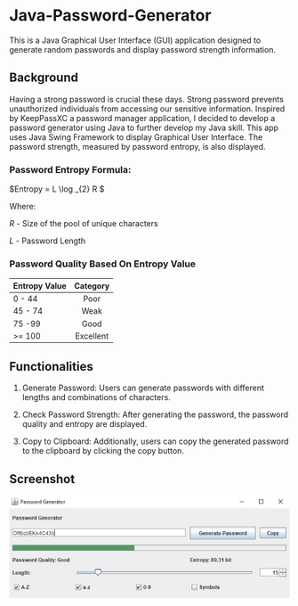 # Java-Password-Generator
This is a Java Graphical User Interface (GUI) application designed to generate random passwords and display password strength information.


## Background
Having a strong password is crucial these days. Strong password prevents unauthorized individuals from accessing our sensitive information. Inspired by KeepPassXC a password manager application, I decided to develop a password generator using Java to further develop my Java skill. This app uses Java Swing Framework to display Graphical User Interface. The password strength, measured by password entropy, is also displayed.

### Password Entropy Formula: 

$Entropy = L \log _{2} R  $

Where:

$R$ - Size of the pool of unique characters

$L$ - Password Length


### Password Quality Based On Entropy Value 

| Entropy Value | Category      | 
| ------------- |:-------------:| 
| 0 - 44      | Poor |
| 45 - 74      | Weak      | 
| 75 -99 | Good     |
| >= 100  | Excellent      |



## Functionalities
1. Generate Password: Users can generate passwords with different lengths and combinations of characters.

2. Check Password Strength: After generating the password, the password quality and entropy are displayed.

3. Copy to Clipboard: Additionally, users can copy the generated password to the clipboard by clicking the copy button.



## Screenshot
![img.png](img.png)
